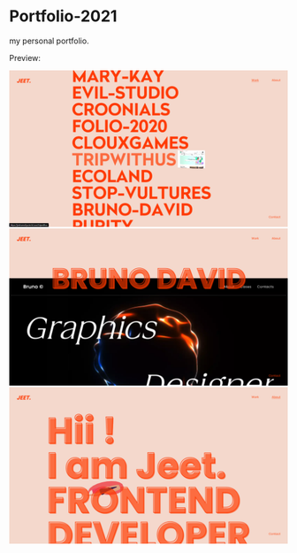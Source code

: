 # Portfolio-2021
my personal portfolio.

Preview:


![](./1.png) <br>
![](./2.png) <br>
![](./3.png) <br>

